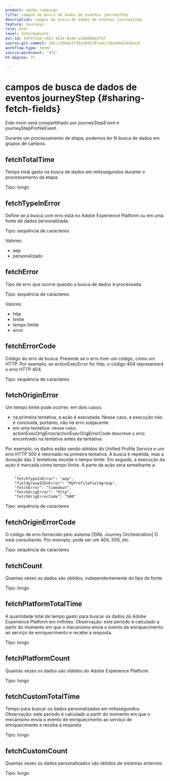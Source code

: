```yaml
---
product: adobe campaign
title: campos de busca de dados de eventos journeyStep
description: campos de busca de dados de eventos journeyStep
feature: Journeys
role: User
level: Intermediate
exl-id: 4df471ae-c6b7-452e-8e44-a108d0da276f
source-git-commit: 185c2296a51f58e2092787edcc35ee9e4242bec8
workflow-type: tm+mt
source-wordcount: '371'
ht-degree: 7%

---
```


# campos de busca de dados de eventos journeyStep {#sharing-fetch-fields}

Este mixin será compartilhado por journeyStepEvent e journeyStepProfileEvent.

Durante um processamento de etapa, podemos ter N busca de dados em grupos de campos.

## fetchTotalTime

Tempo total gasto na busca de dados em milissegundos durante o processamento da etapa.

Tipo: longo

## fetchTypeInError

Define se a busca com erro está no Adobe Experience Platform ou em uma fonte de dados personalizada.

Tipo: sequência de caracteres

Valores:
* aep
* personalizado

## fetchError

Tipo de erro que ocorre quando a busca de dados é processada.

Tipo: sequência de caracteres

Valores:
* http
* limite
* tempo limite
* error

## fetchErrorCode

Código do erro de busca. Presente se o erro tiver um código, como um HTTP. Por exemplo, se actionExecError for http, o código 404 representará o erro HTTP 404.

Tipo: sequência de caracteres

## fetchOriginError

Um tempo limite pode ocorrer, em dois casos:

* na primeira tentativa, a ação é executada. Nesse caso, a execução não é concluída, portanto, não há erro subjacente
* em uma tentativa: nesse caso, actionExecOrigError/actionExecOrigErrorCode descreve o erro encontrado na tentativa antes da tentativa.

Por exemplo, os dados estão sendo obtidos do Unified Profile Service e um erro HTTP 500 é retornado na primeira tentativa. A busca é repetida, mas a duração das 2 tentativas excede o tempo limite. Em seguida, a execução da ação é marcada como tempo limite. A parte da ação será semelhante a:

```
    ...
    "fetchTypeInError": "aep",
    "fieldgroupIdInError": "MyProfileFieldgroup",
    "fetchError": "timedout",
    "fetchOrigError": "http",
    "fetchOrigErrorCode": "500"
```

Tipo: sequência de caracteres

## fetchOriginErrorCode

O código de erro fornecido pelo sistema [!DNL Journey Orchestration] O está consultando. Por exemplo, pode ser um 404, 500, etc.

Tipo: sequência de caracteres

## fetchCount

Quantas vezes os dados são obtidos, independentemente do tipo de fonte.

Tipo: longo

## fetchPlatformTotalTime

A quantidade total de tempo gasto para buscar os dados do Adobe Experience Platform em milhões. Observação: este período é calculado a partir do momento em que o mecanismo envia o evento de enriquecimento ao serviço de enriquecimento e recebe a resposta.

Tipo: longo

## fetchPlatformCount

Quantas vezes os dados são obtidos do Adobe Experience Platform.

Tipo: longo

## fetchCustomTotalTime

Tempo para buscar os dados personalizados em milissegundos. Observação: este período é calculado a partir do momento em que o mecanismo envia o evento de enriquecimento ao serviço de enriquecimento e recebe a resposta

Tipo: longo

## fetchCustomCount

Quantas vezes os dados personalizados são obtidos de sistemas externos.

Tipo: longo
